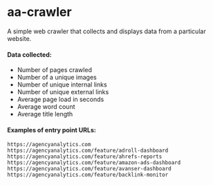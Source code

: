 # aa-crawler

A simple web crawler that collects and displays data from a particular website.

#### Data collected:
- Number of pages crawled
- Number of a unique images
- Number of unique internal links
- Number of unique external links
- Average page load in seconds
- Average word count
- Average title length

#### Examples of entry point URLs:

```
https://agencyanalytics.com
https://agencyanalytics.com/feature/adroll-dashboard
https://agencyanalytics.com/feature/ahrefs-reports
https://agencyanalytics.com/feature/amazon-ads-dashboard
https://agencyanalytics.com/feature/avanser-dashboard
https://agencyanalytics.com/feature/backlink-monitor
```
